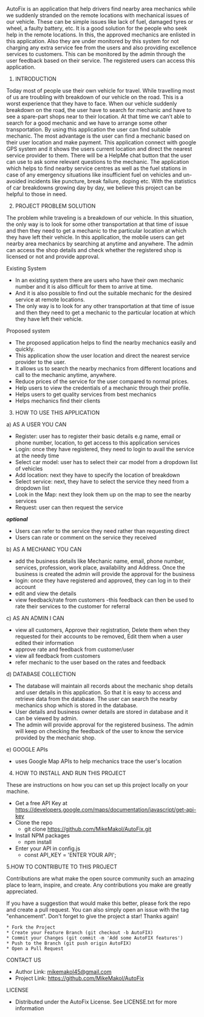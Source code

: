AutoFix is an application that help drivers find nearby area mechanics while we suddenly stranded on the remote locations with mechanical issues of our vehicle. These can be simple issues like lack of fuel, damaged tyres or wheel, a faulty battery, etc. It is a good solution for the people who seek help in the remote locations. In this, the approved mechanics are enlisted in this application. Also they are under monitored by this system for not charging any extra service fee from the users and also providing excellence services to customers. This can be monitored by the admin through the user feedback based on their service. The registered users can access this application. 

1. INTRODUCTION 

Today most of people use their own vehicle for travel. While travelling most of us are troubling
with breakdown of our vehicle on the road. This is a worst experience that they have to face.
When our vehicle suddenly breakdown on the road, the user have to search for mechanic and
have to see a spare-part shops near to their location. At that time we can’t able to search for a
good mechanic and we have to arrange some other transportation. By using this application the
user can find suitable mechanic. The most advantage is the user can find a mechanic based on
their user location and make payment. This application connect with google GPS
system and it shows the users current location and direct the nearest service provider to them.
There will be a HelpMe chat button that the user can use to ask some relevant questions to the mechanic. 
The application which helps to find nearby service centres as well as the fuel stations in case of any 
emergency situations like insufficient fuel on vehicles and un-avoided incidents like puncture, break failure, doping etc. With the statistics of car breakdowns growing day by day, we believe this project can be helpful to those in need.

2. PROJECT PROBLEM SOLUTION

The problem while traveling is a breakdown of our vehicle. In this situation, the only way is to look
for some other transportation at that time of issue and then they need to get a mechanic to the
particular location at which they have left their vehicle. In this application, the mobile users can
get nearby area mechanics by searching at anytime and anywhere. The admin can access the shop
details and check whether the registered shop is licensed or not and provide approval. 

Existing System
* In an existing system there are users who have their own mechanic number and it is also
difficult for them to arrive at time.
* And it is also possible to find out the suitable mechanic for the desired service at remote
locations.
* The only way is to look for any other transportation at that time of issue and then they
need to get a mechanic to the particular location at which they have left their vehicle.

Proposed system
* The proposed application helps to find the nearby mechanics easily and quickly.
* This application show the user location and direct the nearest service provider to the
user.
* It allows us to search the nearby mechanics from different locations and call to the mechanic anytime, anywhere.
* Reduce prices of the service for the user compared to normal prices.
* Help users to view the credentials of a mechanic through their profile.
* Helps users to get quality services from best mechanics
* Helps mechanics find their clients

3. HOW TO USE THIS APPLICATION

a) AS A USER YOU CAN
* Register: user has to register their basic details e.g name, email or phone number, location, to get access to this application services
* Login: once they have registered, they need to login to avail the service at the needy time
* Select car model: user has to select their car model from a dropdown list of vehicles
* Add location: next they have to specify the location of breakdown
* Select service: next, they have to select the service they need from a dropdown list
* Look in the Map: next they look them up on the map to see the nearby services
* Request: user can then request the service

*****optional*****
* Users can refer to the service they need rather than requesting direct
* Users can rate or comment on the service they received

b) AS A MECHANIC YOU CAN
* add the business details like Mechanic name, email, phone number, services, profession, work place, availability and Address. Once the business is created the admin will provide the approval for
the business
* login: once they have registered and approved, they can log in to their account
* edit and view the details
* view feedback/rate from customers -this feedback can then be used to rate their services to the customer for referral

c) AS AN ADMIN I CAN
* view all customers, Approve their registration, Delete them when they requested for their accounts to be removed, Edit them when a user edited their information
* approve rate and feedback from customer/user
* view all feedback from customers
* refer mechanic to the user based on the rates and feedback

d) DATABASE COLLECTION
* The database will maintain all records about the mechanic shop details and user details in this application. So that it is easy to access and retrieve data from the database. The user can search the nearby mechanics shop which is stored in the database.
* User details and business owner details are stored in database and it can be viewed by admin.
* The admin will provide approval for the registered business. The admin will keep on checking the feedback of the user to know the service provided by the mechanic shop. 

e) GOOGLE APIs
* uses Google Map APIs to help mechanics trace the user's location

4. HOW TO INSTALL AND RUN THIS PROJECT

These are instructions on how you can set up this project locally on your machine.
* Get a free API Key at https://developers.google.com/maps/documentation/javascript/get-api-key
* Clone the repo
    * git clone https://github.com/MikeMakol/AutoFix.git
* Install NPM packages
    * npm install
* Enter your API in config.js
    * const API_KEY = 'ENTER YOUR API';

5.HOW TO CONTRIBUTE TO THIS PROJECT

Contributions are what make the open source community such an amazing place to learn, inspire, and create. Any contributions you make are greatly appreciated.

If you have a suggestion that would make this better, please fork the repo and create a pull request. You can also simply open an issue with the tag "enhancement". Don't forget to give the project a star! Thanks again!

    * Fork the Project
    * Create your Feature Branch (git checkout -b AutoFIX)
    * Commit your Changes (git commit -m 'Add some AutoFIX features')
    * Push to the Branch (git push origin AutoFIX)
    * Open a Pull Request

CONTACT US
* Author Link: mikemakol45@gmail.com
* Project Link: https://github.com/MikeMakol/AutoFix

LICENSE
* Distributed under the AutoFix License. See LICENSE.txt for more information